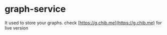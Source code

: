 # graph-service

It used to store your graphs. check [https://g.chib.me](https://g.chib.me) for live version
